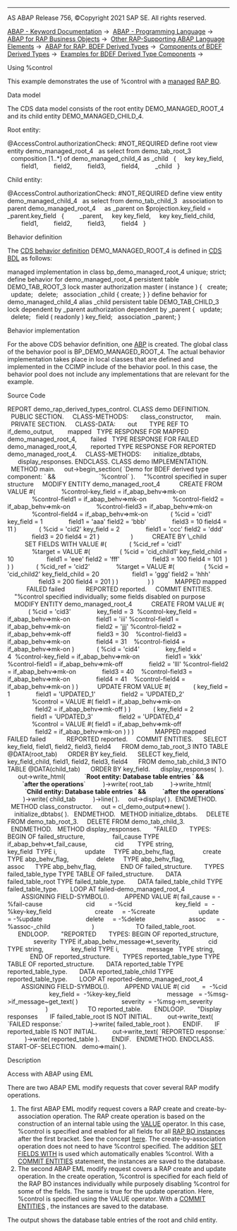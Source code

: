   

* * *

AS ABAP Release 756, ©Copyright 2021 SAP SE. All rights reserved.

[ABAP - Keyword Documentation](https://help.sap.com/doc/abapdocu_756_index_htm/7.56/en-US/abenabap.htm) →  [ABAP - Programming Language](https://help.sap.com/doc/abapdocu_756_index_htm/7.56/en-US/abenabap_reference.htm) →  [ABAP for RAP Business Objects](https://help.sap.com/doc/abapdocu_756_index_htm/7.56/en-US/abenabap_for_rap_bos.htm) →  [Other RAP-Supporting ABAP Language Elements](https://help.sap.com/doc/abapdocu_756_index_htm/7.56/en-US/abenabap_rap_other.htm) →  [ABAP for RAP, BDEF Derived Types](https://help.sap.com/doc/abapdocu_756_index_htm/7.56/en-US/abenrpm_derived_types.htm) →  [Components of BDEF Derived Types](https://help.sap.com/doc/abapdocu_756_index_htm/7.56/en-US/abapderived_types_comp.htm) →  [Examples for BDEF Derived Type Components](https://help.sap.com/doc/abapdocu_756_index_htm/7.56/en-US/abenderived_types_abexas.htm) → 

Using %control

This example demonstrates the use of %control with a [managed](https://help.sap.com/doc/abapdocu_756_index_htm/7.56/en-US/abenbdl_impl_type.htm) [RAP BO](https://help.sap.com/doc/abapdocu_756_index_htm/7.56/en-US/abenrap_bo_glosry.htm "Glossary Entry").

Data model

The CDS data model consists of the root entity DEMO\_MANAGED\_ROOT\_4 and its child entity DEMO\_MANAGED\_CHILD\_4.

Root entity:

@AccessControl.authorizationCheck: #NOT\_REQUIRED
define root view entity demo\_managed\_root\_4
  as select from demo\_tab\_root\_3
  composition \[1..\*\] of demo\_managed\_child\_4 as \_child
  {
    key key\_field,
        field1,
        field2,
        field3,
        field4,
        \_child
  }

Child entity:

@AccessControl.authorizationCheck: #NOT\_REQUIRED
define view entity demo\_managed\_child\_4
  as select from demo\_tab\_child\_3
  association to parent demo\_managed\_root\_4  
  as \_parent on $projection.key\_field = \_parent.key\_field
  {
        \_parent,
    key key\_field,
    key key\_field\_child,
        field1,
        field2,
        field3,
        field4
  }

Behavior definition

The [CDS behavior definition](https://help.sap.com/doc/abapdocu_756_index_htm/7.56/en-US/abencds_behavior_definition_glosry.htm "Glossary Entry") DEMO\_MANAGED\_ROOT\_4 is defined in [CDS BDL](https://help.sap.com/doc/abapdocu_756_index_htm/7.56/en-US/abencds_bdl_glosry.htm "Glossary Entry") as follows:

managed implementation in class bp\_demo\_managed\_root\_4 unique;
strict;
define behavior for demo\_managed\_root\_4
persistent table DEMO\_TAB\_ROOT\_3
lock master
authorization master ( instance )
{
  create;
  update;
  delete;
  association \_child { create; }
}
define behavior for demo\_managed\_child\_4 alias \_child
persistent table DEMO\_TAB\_CHILD\_3
lock dependent by \_parent
authorization dependent by \_parent
{
  update;
  delete;
  field ( readonly ) key\_field;
  association \_parent;
}

Behavior implementation

For the above CDS behavior definition, one [ABP](https://help.sap.com/doc/abapdocu_756_index_htm/7.56/en-US/abenbehavior_pool_glosry.htm "Glossary Entry") is created. The global class of the behavior pool is BP\_DEMO\_MANAGED\_ROOT\_4. The actual behavior implementation takes place in local classes that are defined and implemented in the CCIMP include of the behavior pool. In this case, the behavior pool does not include any implementations that are relevant for the example.

Source Code

REPORT demo\_rap\_derived\_types\_control.
CLASS demo DEFINITION.
  PUBLIC SECTION.
    CLASS-METHODS:
      class\_constructor,
      main.
  PRIVATE SECTION.
    CLASS-DATA:
      out       TYPE REF TO if\_demo\_output,
       mapped   TYPE RESPONSE FOR MAPPED   demo\_managed\_root\_4,
       failed   TYPE RESPONSE FOR FAILED   demo\_managed\_root\_4,
       reported TYPE RESPONSE FOR REPORTED demo\_managed\_root\_4.
    CLASS-METHODS:
      initialize\_dbtabs,
      display\_responses.
ENDCLASS.
CLASS demo IMPLEMENTATION.
  METHOD main.
    out->begin\_section( \`Demo for BDEF derived type component: \` &&
                        \`%control\` ).
    "%control specified in super structure
    MODIFY ENTITY demo\_managed\_root\_4
          CREATE FROM VALUE #(
              %control-key\_field = if\_abap\_behv=>mk-on
              %control-field1 = if\_abap\_behv=>mk-on
              %control-field2 = if\_abap\_behv=>mk-on
              %control-field3 = if\_abap\_behv=>mk-on
              %control-field4 = if\_abap\_behv=>mk-on
            ( %cid = 'cid1' key\_field = 1
              field1 = 'aaa' field2 = 'bbb'
              field3 = 10 field4 = 11 )
            ( %cid = 'cid2' key\_field = 2
              field1 = 'ccc' field2 = 'ddd'
              field3 = 20 field4 = 21 )
                 )
          CREATE BY \\\_child
          SET FIELDS WITH VALUE #(
            ( %cid\_ref = 'cid1'
              %target = VALUE #(
                ( %cid = 'cid\_child1' key\_field\_child = 10
                  field1 = 'eee' field2 = 'fff'
                  field3 = 100 field4 = 101  ) ) )
            ( %cid\_ref = 'cid2'
              %target = VALUE #(
                ( %cid = 'cid\_child2' key\_field\_child = 20
                  field1 = 'ggg' field2 = 'hhh'
                  field3 = 200 field4 = 201 ) )
                ) )
           MAPPED mapped
           FAILED failed
           REPORTED reported.
    COMMIT ENTITIES.
    "%control specified individually; some fields disabled on purpose
    MODIFY ENTITY demo\_managed\_root\_4
          CREATE FROM VALUE #(
            ( %cid = 'cid3'
              key\_field = 3  %control-key\_field = if\_abap\_behv=>mk-on
              field1 = 'iii' %control-field1 = if\_abap\_behv=>mk-on
              field2 = 'jjj' %control-field2 = if\_abap\_behv=>mk-off
              field3 = 30    %control-field3 = if\_abap\_behv=>mk-on
              field4 = 31    %control-field4 = if\_abap\_behv=>mk-on )
            ( %cid = 'cid4'
              key\_field = 4  %control-key\_field = if\_abap\_behv=>mk-on
              field1 = 'kkk' %control-field1 = if\_abap\_behv=>mk-off
              field2 = 'lll' %control-field2 = if\_abap\_behv=>mk-on
              field3 = 40    %control-field3 = if\_abap\_behv=>mk-on
              field4 = 41    %control-field4 = if\_abap\_behv=>mk-on ) )
          UPDATE FROM VALUE #(
            ( key\_field = 1
              field1 = 'UPDATED\_1'
              field2 = 'UPDATED\_2'
              %control = VALUE #( field1 = if\_abap\_behv=>mk-on
                                  field2 = if\_abap\_behv=>mk-off ) )
            ( key\_field = 2
              field1 = 'UPDATED\_3'
              field2 = 'UPDATED\_4'
              %control = VALUE #( field1 = if\_abap\_behv=>mk-off
                                  field2 = if\_abap\_behv=>mk-on ) ) )
           MAPPED mapped
           FAILED failed
           REPORTED reported.
    COMMIT ENTITIES.
     SELECT key\_field, field1, field2, field3, field4
     FROM demo\_tab\_root\_3 INTO TABLE @DATA(root\_tab)
     ORDER BY key\_field.
     SELECT key\_field, key\_field\_child, field1, field2, field3, field4
     FROM demo\_tab\_child\_3 INTO TABLE @DATA(child\_tab)
     ORDER BY key\_field.
     display\_responses(  ).
      out->write\_html(
          \`<b>Root entity: Database table entries \` &&
          \`after the operations</b>\`
         )->write( root\_tab
         )->write\_html(
          \`<b>Child entity: Database table entries \` &&
          \`after the operations</b>\`
         )->write( child\_tab
         )->line( ).
    out->display( ).  ENDMETHOD.
  METHOD class\_constructor.
    out = cl\_demo\_output=>new( ).
    initialize\_dbtabs( ).
  ENDMETHOD.
  METHOD initialize\_dbtabs.
    DELETE FROM demo\_tab\_root\_3.
    DELETE FROM demo\_tab\_child\_3.
  ENDMETHOD.
  METHOD display\_responses.
      "FAILED
      TYPES: BEGIN OF failed\_structure,
               fail\_cause TYPE if\_abap\_behv=>t\_fail\_cause,
               cid        TYPE string,
               key\_field  TYPE i,
               update     TYPE abp\_behv\_flag,
               create     TYPE abp\_behv\_flag,
               delete     TYPE abp\_behv\_flag,
               assoc      TYPE abp\_behv\_flag,
             END OF failed\_structure.
      TYPES failed\_table\_type TYPE TABLE OF failed\_structure.
      DATA failed\_table\_root TYPE failed\_table\_type.
      DATA failed\_table\_child TYPE failed\_table\_type.
      LOOP AT failed-demo\_managed\_root\_4
        ASSIGNING FIELD-SYMBOL(<fail>).
        APPEND VALUE #( fail\_cause = <fail>-%fail-cause
                        cid        = <fail>-%cid
                        key\_field  =  <fail>-%key-key\_field
                        create     = <fail>-%create
                        update     = <fail>-%update
                        delete     = <fail>-%delete
                        assoc      = <fail>-%assoc-\_child
                       )
                       TO failed\_table\_root.
      ENDLOOP.
      "REPORTED
      TYPES: BEGIN OF reported\_structure,
               severity  TYPE if\_abap\_behv\_message=>t\_severity,
               cid       TYPE string,
               key\_field TYPE i,
               message   TYPE string,
             END OF reported\_structure.
      TYPES reported\_table\_type TYPE TABLE OF reported\_structure.
      DATA reported\_table TYPE reported\_table\_type.
      DATA reported\_table\_child TYPE reported\_table\_type.
      LOOP AT reported-demo\_managed\_root\_4
        ASSIGNING FIELD-SYMBOL(<reported>).
        APPEND VALUE #( cid       =  <reported>-%cid
                        key\_field =  <reported>-%key-key\_field
                    message   = <reported>-%msg->if\_message~get\_text( )
                        severity  = <reported>-%msg->m\_severity
                      )
                      TO reported\_table.
      ENDLOOP.
      "Display responses
      IF failed\_table\_root IS NOT INITIAL.
        out->write\_text( \`FAILED response:\`
               )->write( failed\_table\_root ).
      ENDIF.
      IF reported\_table IS NOT INITIAL.
        out->write\_text( \`REPORTED response:\`
          )->write( reported\_table ).
      ENDIF.
  ENDMETHOD.
ENDCLASS.
START-OF-SELECTION.
  demo=>main( ).

Description

Access with ABAP using EML

There are two ABAP EML modify requests that cover several RAP modify operations.

1.  The first ABAP EML modify request covers a RAP create and create-by-association operation. The RAP create operation is based on the construction of an internal table using the [VALUE](https://help.sap.com/doc/abapdocu_756_index_htm/7.56/en-US/abenconstructor_expression_value.htm) operator. In this case, %control is specified and enabled for all fields for all [RAP BO instances](https://help.sap.com/doc/abapdocu_756_index_htm/7.56/en-US/abenrap_bo_instance_glosry.htm "Glossary Entry") after the first bracket. See the concept [here](https://help.sap.com/doc/abapdocu_756_index_htm/7.56/en-US/abenvalue_constructor_params_lspc.htm). The create-by-association operation does not need to have %control specified. The addition [SET FIELDS WITH](https://help.sap.com/doc/abapdocu_756_index_htm/7.56/en-US/abapmodify_entity_entities_fields.htm) is used which automatically enables %control. With a [COMMIT ENTITIES](https://help.sap.com/doc/abapdocu_756_index_htm/7.56/en-US/abapcommit_entities.htm) statement, the instances are saved to the database.
2.  The second ABAP EML modify request covers a RAP create and update operation. In the create operation, %control is specified for each field of the RAP BO instances individually while purposely disabling %control for some of the fields. The same is true for the update operation. Here, %control is specified using the VALUE operator. With a [COMMIT ENTITIES](https://help.sap.com/doc/abapdocu_756_index_htm/7.56/en-US/abapcommit_entities.htm) , the instances are saved to the database.

The output shows the database table entries of the root and child entity.
